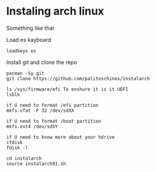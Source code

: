 # Instaling arch linux
Something like that

Load es kayboard
```
loadkeys es
```

Install git and clone the repo
```
pacman -Sy git
git clone https://github.com/palitoschinos/instalarch

ls /sys/firmware/efi To enshure it is it UEFI
lsblk

if U need to format /efi partition
mkfs.vfat -F 32 /dev/sdXX

if U need to format /boot partition
mkfs.ext4 /dev/sdXY

if U need to know more about your hdrive
cfdisk
fdisk -l

cd instalarch
source instalarch01.sh
```
